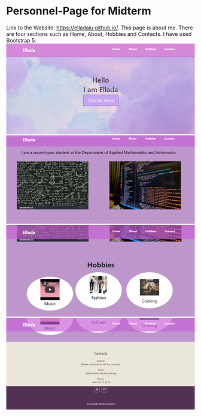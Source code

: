# Personnel-Page for Midterm
Link to the Website: https://elladaiu.github.io/. This page is about me. There are four sections such as Home, About, Hobbies and Contacts. I have used Bootstrap 5. 
![This is an image](screenshots/home.png)
![This is an image](screenshots/about.png)
![This is an image](screenshots/hobbies.png)
![This is an image](screenshots/contacts.png)
